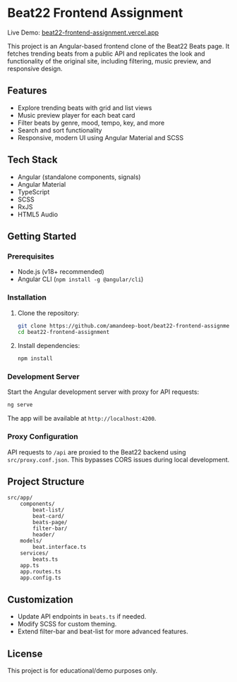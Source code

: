 
# Beat22 Frontend Assignment

Live Demo: [beat22-frontend-assignment.vercel.app](https://beat22-frontend-assignment.vercel.app/)

This project is an Angular-based frontend clone of the Beat22 Beats page. It fetches trending beats from a public API and replicates the look and functionality of the original site, including filtering, music preview, and responsive design.

## Features
- Explore trending beats with grid and list views
- Music preview player for each beat card
- Filter beats by genre, mood, tempo, key, and more
- Search and sort functionality
- Responsive, modern UI using Angular Material and SCSS

## Tech Stack
- Angular (standalone components, signals)
- Angular Material
- TypeScript
- SCSS
- RxJS
- HTML5 Audio

## Getting Started

### Prerequisites
- Node.js (v18+ recommended)
- Angular CLI (`npm install -g @angular/cli`)

### Installation
1. Clone the repository:
	 ```sh
	 git clone https://github.com/amandeep-boot/beat22-frontend-assignment.git
	 cd beat22-frontend-assignment
	 ```
2. Install dependencies:
	 ```sh
	 npm install
	 ```

### Development Server
Start the Angular development server with proxy for API requests:
```sh
ng serve
```
The app will be available at `http://localhost:4200`.

### Proxy Configuration
API requests to `/api` are proxied to the Beat22 backend using `src/proxy.conf.json`. This bypasses CORS issues during local development.

## Project Structure
```
src/app/
	components/
		beat-list/
		beat-card/
		beats-page/
		filter-bar/
		header/
	models/
		beat.interface.ts
	services/
		beats.ts
	app.ts
	app.routes.ts
	app.config.ts
```

## Customization
- Update API endpoints in `beats.ts` if needed.
- Modify SCSS for custom theming.
- Extend filter-bar and beat-list for more advanced features.

## License
This project is for educational/demo purposes only.
